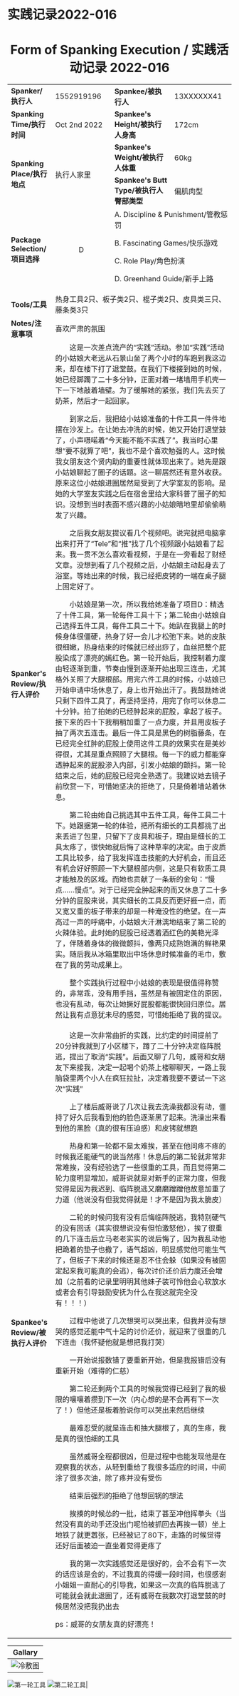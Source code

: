 # 实践记录2022-016

# <center>Form of Spanking Execution / 实践活动记录 2022-016</center>
<table>
    <tr>
        <td><b>Spanker/执行人</b></td>
        <td>1552919196</td>
        <td><b>Spankee/被执行人</b></td>
        <td>13XXXXXX41</td>
    </tr>
    <tr>
        <td><b>Spanking Time/执行时间</b></td>
        <td>Oct 2nd 2022</td>
        <td><b>Spankee's Height/被执行人身高</b></td>
        <td>172cm</td>
    </tr>
    <tr>
        <td rowspan=2><b>Spanking Place/执行地点</b></td>
        <td rowspan=2>执行人家里</td>
        <td><b>Spankee's Weight/被执行人体重</b></td>
        <td>60kg</td>
    </tr> 
    <tr>
        <td><b>Spankee's Butt Type/被执行人臀部类型</b></td>
        <td>偏肌肉型</td>
    </tr>
    <tr>
        <td><b>Package Selection/项目选择</b></td>
        <td style="text-align: center;">D</td>
        <td colspan =2>
        A. Discipline & Punishment/管教惩罚

B. Fascinating Games/快乐游戏

C. Role Play/角色扮演

D. Greenhand Guide/新手上路
        </td>
    </tr>
    <tr>
        <td><b>Tools/工具</b></td>
        <td colspan=3>热身工具2只、板子类2只、棍子类2只、皮具类三只、藤条类3只</td>
    </tr>
    <tr>
        <td><b>Notes/注意事项</b></td>
        <td colspan=3>喜欢严肃的氛围</td>
    </tr>
    <tr>
        <td><b>Spanker's Review/执行人评价</b></td>
        <td colspan=3>&emsp;&emsp;这是一次差点流产的“实践”活动。参加“实践”活动的小姑娘大老远从石景山坐了两个小时的车跑到我这边来，却在楼下打了退堂鼓。在我们下楼接到她的时候，她已经踯躅了二十多分钟，正面对着一堵墙用手机壳一下一下地敲着墙壁。为了缓解她的紧张，我们先去买了奶茶，然后才一起回家。

&emsp;&emsp;到家之后，我把给小姑娘准备的十件工具一件件地摆在沙发上。在让她去冲洗的时候，她又开始打退堂鼓了，小声嗫喏着“今天能不能不实践了”。我当时心里想“要不就算了吧”，我也不是个喜欢勉强的人。这时候我女朋友这个贤内助的重要性就体现出来了。她先是跟小姑娘聊起了圈子的话题。这一聊居然还有意外收获。原来这位小姑娘进圈居然是受到了大学室友的影响。是她的大学室友实践之后在宿舍里给大家科普了圈子的知识。没想到当时表面不感兴趣的小姑娘暗地里却偷偷萌发了兴趣。

&emsp;&emsp;之后我女朋友提议看几个视频吧。说完就把电脑拿出来打开了“Tele”和“推”找了几个视频跟小姑娘看了起来。我一贯不怎么喜欢看视频，于是在一旁看起了财经文章。没想到看了几个视频之后，小姑娘主动起身去了浴室。等她出来的时候，我已经把皮铐的一端在桌子腿上固定好了。

&emsp;&emsp;小姑娘是第一次，所以我给她准备了项目D：精选了十件工具，第一轮每件工具十下；第二轮由小姑娘自己选择五件工具，每件工具二十下。她趴在我腿上的时候身体很僵硬，热身了好一会儿才松弛下来。她的皮肤很细嫩，热身结束的时候就已经出痧了，血丝把整个屁股染成了漂亮的嫣红色。第一轮开始后，我控制着力度由轻逐渐到重，节奏由慢到逐渐开始出现三连击，尤其格外关照了大腿根部。用完六件工具的时候，小姑娘已开始申请中场休息了，身上也开始出汗了。我鼓励她说只剩下四件工具了，再坚持坚持，用完了你可以休息二十分钟。拍了拍她的已经肿起来的屁股，拿起了板子。接下来的四十下我稍稍加重了一点力度，并且用皮板子抽了两次五连击。最后一件工具是黑色的树脂藤条，在已经完全红肿的屁股上使用这件工具的效果实在是美妙得很，尤其是重点照顾了大腿根。每一下的威力都能穿透肿起来的屁股渗入内部，引发小姑娘的颤抖。第一轮结束之后，她的屁股已经完全熟透了。我建议她去镜子前欣赏一下，可惜她坚决的拒绝了，只是倚着墙站着休息。

&emsp;&emsp;第二轮由她自己挑选其中五件工具，每件工具二十下。她跟据第一轮的体验，把所有细长的工具都挑了出来丢进了包里，只留下了皮具和板子，理由是细长的工具太疼了，很快她就后悔了这种草率的决定。由于皮质工具比较多，给了我发挥连击技能的大好机会，而且还有机会好好照顾一下大腿根部内侧，这是只有软质工具才能触及的区域。而她也贡献了一条新的金句：“慢点……慢点”。对于已经完全肿起来的而又休息了二十多分钟的屁股来说，其实细长的工具反而更好捱一点，而又宽又重的板子带来的却是一种淹没性的绝望。在一声高过一声的呼痛中，小姑娘大汗淋漓地结束了第二轮的火辣体验。此时她的屁股已经透着酒红色的美艳光泽了，伴随着身体的微微颤抖，像两只成熟饱满的鲜艳果实。随后我从冰箱里取出中场休息时候准备的毛巾，敷在了我的劳动成果上。

&emsp;&emsp;整个实践执行过程中小姑娘的表现是很值得称赞的，非常乖，没有用手挡，虽然是有被固定住的原因，也没有乱动，每次让她撅好屁股都能很快回归原位。居然让我有点意犹未尽的感觉，可惜她拒绝了我的提议。
        </td>
    </tr>
    <tr>
        <td><b>Spankee's Review/被执行人评价 </b></td>
        <td colspan=3>&emsp;&emsp;这是一次非常曲折的实践，比约定的时间提前了20分钟我就到了小区楼下，蹲了二十分钟决定临阵脱逃，提出了取消“实践”。后面又聊了几句，威哥和女朋友下来接我，决定一起喝个奶茶上楼聊聊天，一路上我脑袋里两个小人在疯狂拉扯，决定着我要不要试一下这次“实践”

&emsp;&emsp;上了楼后威哥说了几次让我去洗澡我都没有动，僵持了好久后我看到他的脸色逐渐黑了起来。洗澡出来看到他的黑脸（真的很有压迫感）和皮铐就想跑

&emsp;&emsp;热身和第一轮都不是太难挨，甚至在他问疼不疼的时候我还能硬气的说当然疼！休息后的第二轮就非常非常难挨，没有经验选了一些很重的工具，而且觉得第二轮力度明显增加，威哥说就是对新手的正常力度，但我觉得是因为我迟到、临阵脱逃又磨磨蹭蹭他故意加重了力道（他说没有但我觉得就是！才不是因为我太脆皮）

&emsp;&emsp;二轮的时候问我有没有后悔临阵脱逃，我特别硬气的没有回话（其实很想说没有但怕激怒他），挨了很重的几下连击后立马老老实实的说后悔了，因为我乱动他把跪着的垫子也撤了，语气超凶，明显感觉他可能生气了，但板子下来的时候还是忍不住会躲（如果没有被固定起来我可能真的会逃），每次讨价还价后力度还会增加（之前看的记录里明明其他妹子装可怜他会心软放水或者会有引导鼓励安抚为什么在我这就完全没有！！！）

&emsp;&emsp;过程中他说了几次想哭可以哭出来，但我并没有想哭的感觉还能中气十足的讨价还价，就迎来了很重的几下连击（我怀疑他就是想把我打哭）

&emsp;&emsp;一开始说报数错了要重新开始，但是我报错后没有重新开始（难得的仁慈）

&emsp;&emsp;第二轮还剩两个工具的时候我觉得已经到了我的极限的嚷嚷着攒到下一次（内心想的是不会再有下一次了！）但他还是板着脸说你可以哭出来然后继续

&emsp;&emsp;最难忍受的就是连击和抽大腿根了，真的生疼，我是真的很怕细的工具

&emsp;&emsp;虽然威哥全程都很凶，但是过程中也能发现他是在观察我的状态，从轻到重给了我很多适应的时间，中间涂了很多次油，除了疼并没有受伤

&emsp;&emsp;结束后强烈的拒绝了他想回锅的想法

&emsp;&emsp;挨揍的时候怂的一批，结束了甚至冲他挥拳头（当然没有真的动手还没出门呢怕被抓回去再挨一顿）坐上地铁了就更嚣张，已经被记了80下，走路的时候觉得还好后面被迫一直坐着觉得更疼了

&emsp;&emsp;我的第一次实践感觉还是很好的，会不会有下一次的话应该是会的，不过我真的得缓一段时间，也很感谢小姐姐一直耐心的引导我，如果这一次真的临阵脱逃了可能就会就此退圈了，还有威哥在我数次打退堂鼓的时候居然没把我扔出去

ps：威哥的女朋友真的好漂亮！</td>
    </tr>
</table>

|**Gallary**|
|---|
|![冷敷图](/images/2022-016.jpg "冷敷")
![第一轮工具](/images/tools-2022-016-1.jpg "第一轮工具")
![第二轮工具](/images/tools-2022-016-2.jpg "第二轮工具")|
